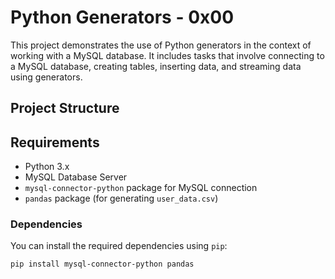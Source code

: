 # Python Generators - 0x00

This project demonstrates the use of Python generators in the context of working with a MySQL database. It includes tasks that involve connecting to a MySQL database, creating tables, inserting data, and streaming data using generators.

## Project Structure


## Requirements

- Python 3.x
- MySQL Database Server
- `mysql-connector-python` package for MySQL connection
- `pandas` package (for generating `user_data.csv`)

### Dependencies

You can install the required dependencies using `pip`:

```bash
pip install mysql-connector-python pandas
